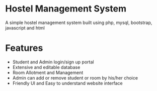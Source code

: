 # Hostel Management System
A simple hostel management system built using php, mysql, bootstrap, javascript and html


# Features
* Student and Admin login/sign up portal
* Extensive and editable database
* Room Allotment and Management
* Admin can add or remove student or room by his/her choice
* Friendly UI and Easy to understand website interface
